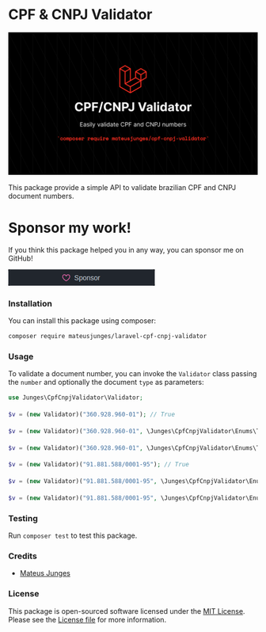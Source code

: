 # CPF & CNPJ Validator
![art/laravel-kafka.png](art/banner-readme.png)

This package provide a simple API to validate brazilian CPF and CNPJ document numbers.

# Sponsor my work!
If you think this package helped you in any way, you can sponsor me on GitHub!

[![Sponsor Me](art/sponsor.png)](https://github.com/sponsors/mateusjunges)


### Installation
You can install this package using composer:

```bash
composer require mateusjunges/laravel-cpf-cnpj-validator
```

### Usage
To validate a document number, you can invoke the `Validator` class passing the `number` and optionally the document `type` as parameters:

```php
use Junges\CpfCnpjValidator\Validator;

$v = (new Validator)("360.928.960-01"); // True

$v = (new Validator)("360.928.960-01", \Junges\CpfCnpjValidator\Enums\TaxId::CPF); // True

$v = (new Validator)("360.928.960-01", \Junges\CpfCnpjValidator\Enums\TaxId::CNPJ); // False

$v = (new Validator)("91.881.588/0001-95"); // True

$v = (new Validator)("91.881.588/0001-95", \Junges\CpfCnpjValidator\Enums\TaxId::CNPJ); // True

$v = (new Validator)("91.881.588/0001-95", \Junges\CpfCnpjValidator\Enums\TaxId::CPF); // True
```

### Testing
Run `composer test` to test this package.

### Credits
- [Mateus Junges](https://twitter.com/mateusjungess)

### License
This package is open-sourced software licensed under the [MIT License](https://opensource.org/licenses/MIT). Please see the [License file](LICENSE) for more information.